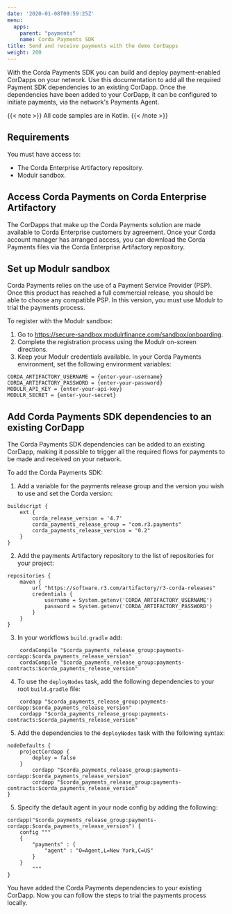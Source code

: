 ```yaml
---
date: '2020-01-08T09:59:25Z'
menu:
  apps:
    parent: "payments"
    name: Corda Payments SDK
title: Send and receive payments with the demo CorDapps
weight: 200
---
```


With the Corda Payments SDK you can build and deploy payment-enabled CorDapps on your network. Use this documentation to add all the required Payment SDK dependencies to an existing CorDapp. Once the dependencies have been added to your CorDapp, it can be configured to initiate payments, via the network's Payments Agent.

{{< note >}}
All code samples are in Kotlin.
{{< /note >}}

## Requirements

You must have access to:

* The Corda Enterprise Artifactory repository.
* Modulr sandbox.

## Access Corda Payments on Corda Enterprise Artifactory

The CorDapps that make up the Corda Payments solution are made available to Corda Enterprise customers by agreement. Once your Corda account manager has arranged access, you can download the Corda Payments files via the Corda Enterprise Artifactory repository.

## Set up Modulr sandbox

Corda Payments relies on the use of a Payment Service Provider (PSP). Once this product has reached a full commercial release, you should be able to choose any compatible PSP. In this version, you must use Modulr to trial the payments process.

To register with the Modulr sandbox:

1. Go to https://secure-sandbox.modulrfinance.com/sandbox/onboarding.
2. Complete the registration process using the Modulr on-screen directions.
3. Keep your Modulr credentials available. In your Corda Payments environment, set the following environment variables:

```
CORDA_ARTIFACTORY_USERNAME = {enter-your-username}
CORDA_ARTIFACTORY_PASSWORD = {enter-your-password}
MODULR_API_KEY = {enter-your-api-key}
MODULR_SECRET = {enter-your-secret}
```

## Add Corda Payments SDK dependencies to an existing CorDapp

The Corda Payments SDK dependencies can be added to an existing CorDapp, making it possible to trigger all the required flows for payments to be made and received on your network.

To add the Corda Payments SDK:  

1. Add a variable for the payments release group and the version you wish to use and set the Corda version:

```
buildscript {
    ext {
        corda_release_version = '4.7'
        corda_payments_release_group = "com.r3.payments"
        corda_payments_release_version = "0.2"
    }
}
```

2. Add the payments Artifactory repository to the list of repositories for your project:

```
repositories {
    maven {
        url "https://software.r3.com/artifactory/r3-corda-releases"
        credentials {
            username = System.getenv('CORDA_ARTIFACTORY_USERNAME')
            password = System.getenv('CORDA_ARTIFACTORY_PASSWORD')
        }
    }
}
```

3. In your workflows `build.gradle` add:

```
    cordaCompile "$corda_payments_release_group:payments-cordapp:$corda_payments_release_version"
    cordaCompile "$corda_payments_release_group:payments-contracts:$corda_payments_release_version"
```

4. To use the `deployNodes` task, add the following dependencies to your root `build.gradle` file:

```
    cordapp "$corda_payments_release_group:payments-cordapp:$corda_payments_release_version"
    cordapp "$corda_payments_release_group:payments-contracts:$corda_payments_release_version"
```

5. Add the dependencies to the `deployNodes` task with the following syntax:

```
nodeDefaults {
    projectCordapp {
        deploy = false
    }
        cordapp "$corda_payments_release_group:payments-cordapp:$corda_payments_release_version"
        cordapp "$corda_payments_release_group:payments-contracts:$corda_payments_release_version"
}
```

5. Specify the default agent in your node config by adding the following:

```
cordapp("$corda_payments_release_group:payments-cordapp:$corda_payments_release_version") {
    config """
    {
        "payments" : {
            "agent" : "O=Agent,L=New York,C=US"
        }
    }
        """
}
```

You have added the Corda Payments dependencies to your existing CorDapp. Now you can follow the steps to trial the payments process locally.
